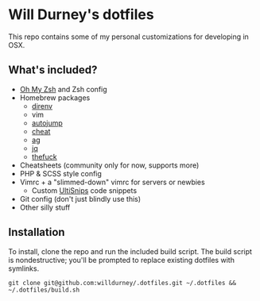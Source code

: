 # Will Durney's dotfiles

This repo contains some of my personal customizations for developing in OSX.

## What's included?

- [Oh My Zsh](https://ohmyz.sh/) and Zsh config
- Homebrew packages
  - [direnv](https://direnv.net/)
  - vim
  - [autojump](https://github.com/wting/autojump)
  - [cheat](https://github.com/cheat/cheat)
  - [ag](https://github.com/ggreer/the_silver_searcher)
  - [jq](https://github.com/stedolan/jq)
  - [thefuck](https://github.com/nvbn/thefuck)
- Cheatsheets (community only for now, supports more)
- PHP & SCSS style config
- Vimrc + a "slimmed-down" vimrc for servers or newbies
  - Custom [UltiSnips](https://github.com/SirVer/ultisnips) code snippets
- Git config (don't just blindly use this)
- Other silly stuff

## Installation

To install, clone the repo and run the included build script. The build script is nondestructive;
you'll be prompted to replace existing dotfiles with symlinks.

```
git clone git@github.com:willdurney/.dotfiles.git ~/.dotfiles && ~/.dotfiles/build.sh
```
